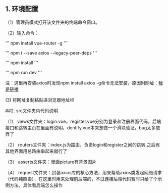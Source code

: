 ## 1. 环境配置  

（1）管理员模式打开该文件夹的终端命令窗口。  

（2）输入命令：  

''' npm install vue-router -g '''  

''' npm i --save axios --legacy-peer-deps '''  

''' npm install '''  

''' npm run dev '''  

注：这里再安装axios时发现npm install axios -g命令无法安装，原因附网址：[我是链接](https://blog.csdn.net/weixin_48567232/article/details/136171199)  

 (3) 将网址复制粘贴进浏览器地址栏  
 
##2. src文件夹内代码说明  

（1） views文件夹：login.vue，register.vue分别为登录和注册界面代码，后端接口和跳转主页在里面有说明，dentify.vue本来想做一个滑块验证，bug太多放弃了  

（2） routers文件夹：index.js为路由，负责login和register之间的跳转,之后有其他界面用总路由串起来就行了  

（3） asserts文件夹：里面picture有背景图片  

（4） request文件夹：封装axios库的核心方法，用来帮助axios类发起网络请求（代码纯照搬），在这里时用来处理前后端的，不过连接后端代码暂时只给了个示例方法，具体看后端怎么操作  

